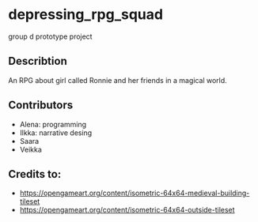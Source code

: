 # depressing_rpg_squad
group d prototype project

## Describtion
An RPG about girl called Ronnie and her friends in a magical world.

## Contributors

- Alena: programming
- Ilkka: narrative desing
- Saara
- Veikka

## Credits to:
- https://opengameart.org/content/isometric-64x64-medieval-building-tileset
- https://opengameart.org/content/isometric-64x64-outside-tileset
